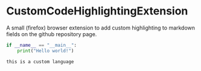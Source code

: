 # CustomCodeHighlightingExtension
A small (firefox) browser extension to add custom highlighting to markdown fields on the github repository page.

```py
if __name__ == "__main__":
    print("Hello world!")
```

```custom
this is a custom language
```